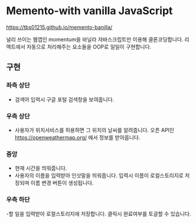 # Memento-with vanilla JavaScript

https://tbs01215.github.io/memento-banilla/

널리 쓰이는 웹앱인 momentum을 바닐라 자바스크립트만 이용해 클론코딩합니다.
리액트에서 자동으로 처리해주는 요소들을 OOP로 일일이 구현합니다.
## 구현 
### 좌측 상단
- 검색어 입력시 구글 포털 검색창을 보여줍니다.
### 우측 상단
- 사용자가 위치서비스를 허용하면 그 위치의 날씨를 알려줍니다.
오픈 API인 https://openweathermap.org/ 에서 정보를 받아옵니다.
### 중앙
- 현재 시간을 띄워줍니다.
- 사용자의 이름을 입력받아 인삿말을 띄워줍니다.
입력시 이름이 로컬스토리지로 저장되며 이름 변경 버튼이 생성됩니다.
### 우측 하단
-할 일을 입력받아 로컬스토리지에 저장합니다.
클릭시 완료여부를 토글할 수 있습니다.

